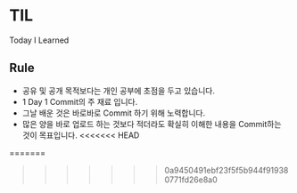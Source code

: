 # TIL
Today I Learned

## Rule
- 공유 및 공개 목적보다는 개인 공부에 초점을 두고 있습니다.
- 1 Day 1 Commit의 주 재료 입니다.
- 그날 배운 것은 바로바로 Commit 하기 위해 노력합니다. 
- 많은 양을 바로 업로드 하는 것보다 적더라도 확실히 이해한 내용을 Commit하는 것이 목표입니다.
<<<<<<< HEAD

=======
>>>>>>> 0a9450491ebf23f5f5b944f919380771fd26e8a0
